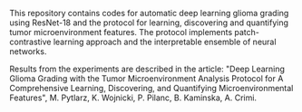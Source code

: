 This repository contains codes for automatic deep learning glioma grading using ResNet-18 and the protocol for learning, discovering and quantifying tumor microenvironment features. 
The protocol implements patch-contrastive learning approach and the interpretable ensemble of neural networks.

Results from the experiments are described in the article: "Deep Learning Glioma Grading with the Tumor Microenvironment Analysis Protocol for A Comprehensive Learning, Discovering, and Quantifying Microenvironmental Features", M. Pytlarz, K. Wojnicki, P. Pilanc, B. Kaminska, A. Crimi.
